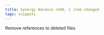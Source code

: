 ```yaml
---
title: Synergy Advance r448, 1 item changed
tags: snippets
---
```


Remove references to deleted files
